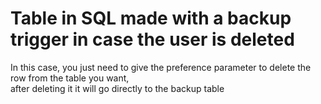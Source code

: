 
<H1> Table in SQL made with a backup trigger in case the user is deleted </h1>

<div>
In this case, you just need to give the preference parameter to delete the row from the table you want, <br>
after deleting it it will go directly to the backup table

</div>
